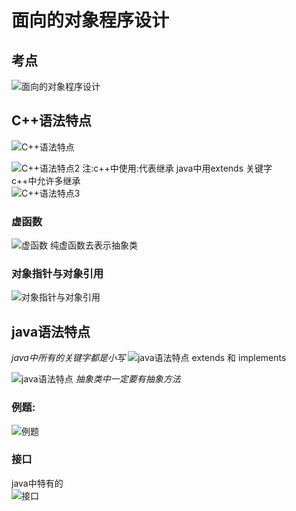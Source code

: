 # 面向的对象程序设计
## 考点
![面向的对象程序设计](https://raw.githubusercontent.com/programmerIm/MyPictures/main/images/20220410162059.png)

## C++语法特点
![C++语法特点](https://raw.githubusercontent.com/programmerIm/MyPictures/main/images/20220410164650.png)

![C++语法特点2](https://raw.githubusercontent.com/programmerIm/MyPictures/main/images/20220410164833.png)
注:c++中使用:代表继承  java中用extends 关键字  
c++中允许多继承  
![C++语法特点3](https://raw.githubusercontent.com/programmerIm/MyPictures/main/images/20220410165227.png)

### 虚函数
![虚函数](https://raw.githubusercontent.com/programmerIm/MyPictures/main/images/20220410165457.png)
纯虚函数去表示抽象类
### 对象指针与对象引用
![对象指针与对象引用](https://raw.githubusercontent.com/programmerIm/MyPictures/main/images/20220410165640.png)


## java语法特点
*java中所有的关键字都是小写*
![java语法特点](https://raw.githubusercontent.com/programmerIm/MyPictures/main/images/20220410170137.png)
extends 和 implements  

![java语法特点](https://raw.githubusercontent.com/programmerIm/MyPictures/main/images/20220410170342.png)
*抽象类中一定要有抽象方法*

### 例题:
![例题](https://raw.githubusercontent.com/programmerIm/MyPictures/main/images/20220410170526.png)

### 接口
java中特有的  
![接口](https://raw.githubusercontent.com/programmerIm/MyPictures/main/images/20220410170601.png)